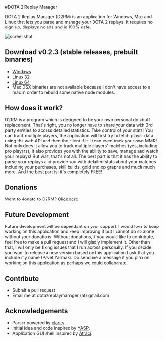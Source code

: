 #DOTA 2 Replay Manager

DOTA 2 Replay Manager (D2RM) is an application for Windows, Mac and Linux that lets you parse and manage your DOTA 2 replays.
It requires no sign up, displays no ads and is 100% safe. 

![screenshot](https://raw.githubusercontent.com/d2rm/website/gh-pages/public/images/screenshots/mmr.PNG)

## Download v0.2.3 (stable releases, prebuilt binaries)
- [Windows](https://github.com/d2rm/d2rm/releases/download/0.2.3/D2RM.exe?raw=true)
- [Linux 32](https://github.com/d2rm/d2rm/releases/download/0.2.3/D2RM-linux32.tar.gz?raw=true)
- [Linux 64](https://github.com/d2rm/d2rm/releases/download/0.2.3/D2RM-linux64.tar.gz?raw=true)
- Mac OSX binaries are not available because I don't have access to a mac in order to rebuild some native node modules.

## How does it work?
D2RM is a program which is designed to be your own personal dotabuff replacement. 
That's right, you no longer have to share your data with 3rd party entities to access detailed statistics. Take control of your stats!
You can track multiple players, the application will first try to fetch player data using the web API and then the client if it. It can even track your own MMR!
Not only does it allow you to track multiple players' matches (yes, including pro players), it also provides you with the ability to save, manage and watch your replays!
But wait, that's not all. The best part is that it has the ability to parse your replays and provide you with detailed stats about your matches including your purchases, skill builds, gold and xp graphs and much much more.
And the best part is: it's completely FREE!

## Donations
Want to donate to D2RM? [Click here](https://www.paypal.com/cgi-bin/webscr?cmd=_donations&business=pyarmak%40gmail%2ecom&lc=CA&item_name=DOTA%202%20Replay%20Manager&currency_code=CAD&bn=PP%2dDonationsBF%3abtn_donateCC_LG%2egif%3aNonHosted)

## Future Development
Future development will be dependant on your support. I would love to keep working on this application and keep improving it but I cannot do so alone without your donations.
Without donations, if you would like to contribute, feel free to make a pull request and I will gladly implement it. Other than that, I will only be fixing issues that I run across personally.
If you decide you want to release a new version based on this application I ask that you include my name (Pavel Yarmak). 
Do send me a message if you plan on working on this application as perhaps we could collaborate.

## Contribute
- Submit a pull request
- Email me at dota2replaymanager (at) gmail.com

## Acknowledgements
* Parser powered by [clarity](https://github.com/skadistats/clarity).
* Initial idea and code inspired by [YASP](https://github.com/yasp-dota/yasp).
* Application GUI shell inspired by [Atraci](https://github.com/Atraci/Atraci).